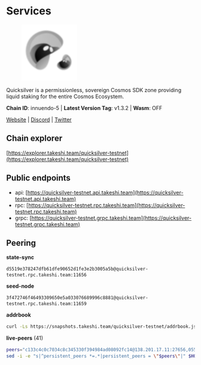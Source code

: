 # Services

<figure><img src="https://github.com/takeshi-val/Logo/raw/main/quicksilver.png" width="150" alt=""><figcaption></figcaption></figure>

Quicksilver is a permissionless, sovereign Cosmos SDK zone providing liquid staking for the entire Cosmos Ecosystem.

**Chain ID**: innuendo-5 | **Latest Version Tag**: v1.3.2 | **Wasm**: OFF

[Website](https://quicksilver.zone) | [Discord](https://discord.gg/quicksilverprotocol) | [Twitter](https://twitter.com/quicksilverzone)




## Chain explorer
[https://explorer.takeshi.team/quicksilver-testnet](https://explorer.takeshi.team/quicksilver-testnet)

## Public endpoints

* api: [https://quicksilver-testnet.api.takeshi.team](https://quicksilver-testnet.api.takeshi.team)
* rpc: [https://quicksilver-testnet.rpc.takeshi.team](https://quicksilver-testnet.rpc.takeshi.team)
* grpc: [https://quicksilver-testnet.grpc.takeshi.team](https://quicksilver-testnet.grpc.takeshi.team)

## Peering

**state-sync**

```text
d5519e378247dfb61dfe90652d1fe3e2b3005a5b@quicksilver-testnet.rpc.takeshi.team:11656
```

**seed-node**

```text
3f472746f46493309650e5a033076689996c8881@quicksilver-testnet.rpc.takeshi.team:11659
```

**addrbook**
```bash
curl -Ls https://snapshots.takeshi.team/quicksilver-testnet/addrbook.json > $HOME/.quicksilverd/config/addrbook.json
```

**live-peers** (41)
```bash
peers="c133c4c0c7034c8c345330f394984ad08092fc14@138.201.17.11:27656,0551eaa0db7097274410ee27a71672817e314b83@167.235.245.191:26656,af8cfa944802a9bd510fc3407950a15e8be86c31@213.239.217.52:30656,3519e61e653db97f5d1c7f1bec9b0072bca4d5fe@144.76.45.59:16656,1452d484454c0f93ddf3cbf987ce1b9cadd8f23f@65.21.95.180:37656,8099f8a7c95c1676982e1a23e8452f2b10b07415@65.108.78.107:22656,46f97e49a49694aead28c27be2c19300f509e273@65.108.129.94:26656,ac0c6a8e9e700044226e9ff16b68ab4cbae6fb06@84.46.246.109:2366,3c48a780b85d248e34e63eca5d44c624f93d09d5@135.181.59.162:11156,d5519e378247dfb61dfe90652d1fe3e2b3005a5b@65.109.68.190:11656,a637b94cb989909cc182623748ef179b0659f148@65.109.23.114:11156,9e0604571aa20314c2261d70b7d8823414702715@51.159.141.209:26656,25410bff2fb7312d24c11b1e990507e5e3aa40b7@135.125.5.31:48656,5c2a752c9b1952dbed075c56c600c3a79b58c395@95.214.55.232:27026,4c24df4acfbaaf22e5f6f3c4d11ecf02e8cc343f@195.3.220.48:26656,a37474c1f254cd4b16d924327a755c914e8e7d86@65.109.30.53:26656,c4489720ba051c79f5bb16ae5d81341b0f248e19@34.240.190.194:26656,521eabb3f5a0698476baf22c45aaef396399da10@135.181.183.93:24656,67224ac7f52eac4db6bb0a8de0bf8fbc5e7e0069@199.204.45.23:10656,f0621c59ca7cfba98015ae2a47886fc3d9c0020c@94.130.132.227:4020,42f87cb55d5fdd222da28023613c66857398c4b8@5.22.223.252:26656,f7edad3ff5a85d039e7de12067c63064c5b42d63@46.4.121.72:11656,c9a74cdd754a8ccc9243ac2b245e4caaa78695aa@45.85.147.96:26656,25b8b792bb14e8bfdcdfa163a14710d5645a4eba@148.251.91.77:20656,74abcb5243d4ffc43de6ad1a288d8e50adcd467e@65.109.80.176:20656,d40a714c11ea3040495246fa0ba8439fcff8a139@176.9.146.72:11656,a1ef7f2e44f4be8e041f3a9e58cf58cd24b97e26@51.89.7.235:26650,cc745e98b4dc9b83c5a74d41f576feda73902dfd@65.109.38.54:20026,dc88be3a0075ce429a423237abe223a9528ce0df@65.108.204.119:31656,e0f0703e9ce343c46e0ec01b19216715e817b358@65.109.85.170:28656,a288baa951cbe92b253c01c3936d930af1d56424@5.161.142.236:26656,78acdbabc08231765444b3143a222d433a5157e1@142.132.205.94:15651,13564ca7ffcc8fa6bcc6d405c96fe8c724ec17da@88.99.213.25:11656,22a393fe9174c29081ad8aeaf14ce01b9a79d8c6@159.203.28.113:26656,d160a8908b44f2a44ce17e0be1f9056b58993b9c@65.21.139.170:21026,41f7d7004cace7bd1760a5f980a86123700c8f1d@185.146.148.116:26656,cfbf02b41e7fe78d51abfa93f342afd0687203c0@212.227.151.143:36656,ee6bae1a6d4a1e07f1e4bc7963cabedc6b73426e@94.130.137.119:26656,858ba6bc33a6d13fdd9ddad344d788dcf91cf565@142.132.151.99:15651,b9b8bb23e61d53ff3b293485d04ea567ebcd7933@65.108.65.94:26656,be637bd74973424c825c14c99b71f652fbabb48e@65.21.123.172:22656"
sed -i -e "s|^persistent_peers *=.*|persistent_peers = \"$peers\"|" $HOME/.quicksilverd/config/config.toml
```
